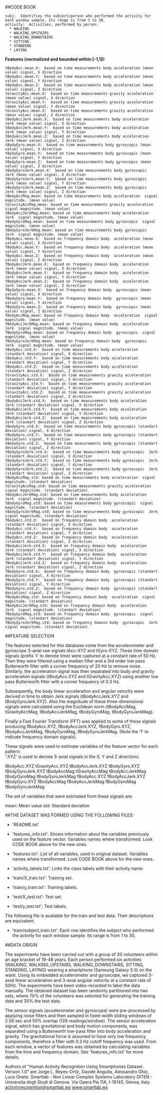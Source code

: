 ##CODE BOOK
```
subj:  Identifies the subject/person who performed the activity for each window sample. Its range is from 1 to 30.
activity:  Activities, performed by person.
  * WALKING
  * WALKING_UPSTAIRS
  * WALKING_DOWNSTAIRS
  * SITTING
  * STANDING
  * LAYING
 ```
 
__Features (normalized and bounded within [-1,1]):__ 
```
tBodyAcc.mean.X:  based on time measurements body acceleration (mean value) signal, X direction  
tBodyAcc.mean.Y:  based on time measurements body acceleration (mean value) signal, Y direction  
tBodyAcc.mean.Z:  based on time measurements body acceleration (mean value) signal, Z direction  
tGravityAcc.mean.X:  based on time measurements gravity acceleration (mean value) signal, X direction  
tGravityAcc.mean.Y:  based on time measurements gravity acceleration (mean value) signal, Y direction  
tGravityAcc.mean.Z:  based on time measurements gravity acceleration (mean value) signal, Z direction  
tBodyAccJerk.mean.X:  based on time measurements body acceleration  Jerk (mean value) signal, X direction  
tBodyAccJerk.mean.Y:  based on time measurements body acceleration  Jerk (mean value) signal, Y direction  
tBodyAccJerk.mean.Z:  based on time measurements body acceleration  Jerk (mean value) signal, Z direction  
tBodyGyro.mean.X:  based on time measurements body gyroscopic (mean value) signal, X direction  
tBodyGyro.mean.Y:  based on time measurements body gyroscopic (mean value) signal, Y direction  
tBodyGyro.mean.Z:  based on time measurements body gyroscopic (mean value) signal, Z direction  
tBodyGyroJerk.mean.X:  based on time measurements body gyroscopic  Jerk (mean value) signal, X direction  
tBodyGyroJerk.mean.Y:  based on time measurements body gyroscopic  Jerk (mean value) signal, Y direction  
tBodyGyroJerk.mean.Z:  based on time measurements body gyroscopic  Jerk (mean value) signal, Z direction  
tBodyAccMag.mean: based on time measurements body acceleration  signal magnitude. (mean value)  
tGravityAccMag.mean: based on time measurements gravity acceleration  signal magnitude. (mean value)  
tBodyAccJerkMag.mean: based on time measurements body acceleration  Jerk  signal magnitude. (mean value)  
tBodyGyroMag.mean: based on time measurements body gyroscopic  signal magnitude. (mean value)  
tBodyGyroJerkMag.mean: based on time measurements body gyroscopic  Jerk  signal magnitude. (mean value)  
fBodyAcc.mean.X:  based on frequency domain body  acceleration (mean value) signal, X direction  
fBodyAcc.mean.Y:  based on frequency domain body  acceleration (mean value) signal, Y direction  
fBodyAcc.mean.Z:  based on frequency domain body  acceleration (mean value) signal, Z direction  
fBodyAccJerk.mean.X:  based on frequency domain body  acceleration  Jerk (mean value) signal, X direction  
fBodyAccJerk.mean.Y:  based on frequency domain body  acceleration  Jerk (mean value) signal, Y direction  
fBodyAccJerk.mean.Z:  based on frequency domain body  acceleration  Jerk (mean value) signal, Z direction  
fBodyGyro.mean.X:  based on frequency domain body  gyroscopic (mean value) signal, X direction  
fBodyGyro.mean.Y:  based on frequency domain body  gyroscopic (mean value) signal, Y direction  
fBodyGyro.mean.Z:  based on frequency domain body  gyroscopic (mean value) signal, Z direction  
fBodyAccMag.mean: based on frequency domain body  acceleration  signal magnitude. (mean value)  
fBodyAccJerkMag.mean: based on frequency domain body  acceleration  Jerk  signal magnitude. (mean value)  
fBodyGyroMag.mean: based on frequency domain body  gyroscopic  signal magnitude. (mean value)  
fBodyGyroJerkMag.mean: based on frequency domain body  gyroscopic  Jerk  signal magnitude. (mean value)  
tBodyAcc.std.X:  based on time measurements body acceleration (standart deviation) signal, X direction  
tBodyAcc.std.Y:  based on time measurements body acceleration (standart deviation) signal, Y direction  
tBodyAcc.std.Z:  based on time measurements body acceleration (standart deviation) signal, Z direction  
tGravityAcc.std.X:  based on time measurements gravity acceleration (standart deviation) signal, X direction  
tGravityAcc.std.Y:  based on time measurements gravity acceleration (standart deviation) signal, Y direction  
tGravityAcc.std.Z:  based on time measurements gravity acceleration (standart deviation) signal, Z direction  
tBodyAccJerk.std.X:  based on time measurements body acceleration  Jerk (standart deviation) signal, X direction  
tBodyAccJerk.std.Y:  based on time measurements body acceleration  Jerk (standart deviation) signal, Y direction  
tBodyAccJerk.std.Z:  based on time measurements body acceleration  Jerk (standart deviation) signal, Z direction  
tBodyGyro.std.X:  based on time measurements body gyroscopic (standart deviation) signal, X direction  
tBodyGyro.std.Y:  based on time measurements body gyroscopic (standart deviation) signal, Y direction  
tBodyGyro.std.Z:  based on time measurements body gyroscopic (standart deviation) signal, Z direction  
tBodyGyroJerk.std.X:  based on time measurements body gyroscopic  Jerk (standart deviation) signal, X direction  
tBodyGyroJerk.std.Y:  based on time measurements body gyroscopic  Jerk (standart deviation) signal, Y direction  
tBodyGyroJerk.std.Z:  based on time measurements body gyroscopic  Jerk (standart deviation) signal, Z direction  
tBodyAccMag.std: based on time measurements body acceleration  signal magnitude. (standart deviation)  
tGravityAccMag.std: based on time measurements gravity acceleration  signal magnitude. (standart deviation)  
tBodyAccJerkMag.std: based on time measurements body acceleration  Jerk  signal magnitude. (standart deviation)  
tBodyGyroMag.std: based on time measurements body gyroscopic  signal magnitude. (standart deviation)  
tBodyGyroJerkMag.std: based on time measurements body gyroscopic  Jerk  signal magnitude. (standart deviation)  
fBodyAcc.std.X:  based on frequency domain body  acceleration (standart deviation) signal, X direction  
fBodyAcc.std.Y:  based on frequency domain body  acceleration (standart deviation) signal, Y direction  
fBodyAcc.std.Z:  based on frequency domain body  acceleration (standart deviation) signal, Z direction  
fBodyAccJerk.std.X:  based on frequency domain body  acceleration  Jerk (standart deviation) signal, X direction  
fBodyAccJerk.std.Y:  based on frequency domain body  acceleration  Jerk (standart deviation) signal, Y direction  
fBodyAccJerk.std.Z:  based on frequency domain body  acceleration  Jerk (standart deviation) signal, Z direction  
fBodyGyro.std.X:  based on frequency domain body  gyroscopic (standart deviation) signal, X direction  
fBodyGyro.std.Y:  based on frequency domain body  gyroscopic (standart deviation) signal, Y direction  
fBodyGyro.std.Z:  based on frequency domain body  gyroscopic (standart deviation) signal, Z direction  
fBodyAccMag.std: based on frequency domain body  acceleration  signal magnitude. (standart deviation)  
fBodyAccJerkMag.std: based on frequency domain body  acceleration  Jerk  signal magnitude. (standart deviation)  
fBodyGyroMag.std: based on frequency domain body  gyroscopic  signal magnitude. (standart deviation)  
fBodyGyroJerkMag.std: based on frequency domain body  gyroscopic  Jerk  signal magnitude. (standart deviation)  
```

##FEATURE SELECTION 

The features selected for this database come from the accelerometer and gyroscope 3-axial raw signals tAcc-XYZ and tGyro-XYZ.
These time domain signals (prefix 't' to denote time) were captured at a constant rate of 50 Hz. Then they were filtered using
a median filter and a 3rd order low pass Butterworth filter with a corner frequency of 20 Hz to remove noise. Similarly, the 
acceleration signal was then separated into body and gravity acceleration signals (tBodyAcc.XYZ and tGravityAcc.XYZ) using another
low pass Butterworth filter with a corner frequency of 0.3 Hz. 

Subsequently, the body linear acceleration and angular velocity were derived in time to obtain Jerk signals (tBodyAccJerk.XYZ and tBodyGyroJerk.XYZ). 
Also the magnitude of these three-dimensional signals were calculated using the Euclidean norm (tBodyAccMag, tGravityAccMag, tBodyAccJerkMag, tBodyGyroMag,
tBodyGyroJerkMag). 

Finally a Fast Fourier Transform (FFT) was applied to some of these signals producing fBodyAcc.XYZ, fBodyAccJerk.XYZ, fBodyGyro.XYZ, fBodyAccJerkMag,
fBodyGyroMag, fBodyGyroJerkMag. (Note the 'f' to indicate frequency domain signals). 

These signals were used to estimate variables of the feature vector for each pattern:  
'.XYZ' is used to denote 3-axial signals in the X, Y and Z directions.

tBodyAcc.XYZ
tGravityAcc.XYZ
tBodyAccJerk.XYZ
tBodyGyro.XYZ
tBodyGyroJerk.XYZ
tBodyAccMag
tGravityAccMag
tBodyAccJerkMag
tBodyGyroMag
tBodyGyroJerkMag
fBodyAcc.XYZ
fBodyAccJerk.XYZ
fBodyGyro.XYZ
fBodyAccMag
fBodyAccJerkMag
fBodyGyroMag
fBodyGyroJerkMag

The set of variables that were estimated from these signals are: 

mean: Mean value
std: Standard deviation

##THE DATASET WAS FORMED USING THE FOLLOWING FILES:


- 'README.txt'

- 'features_info.txt': Shows information about the variables previously used on the feature vector.
                       Variables names where transformed. Look CODE BOOK above for the new ones.
 
- 'features.txt': List of all variables, used in original dataset. Variables names where transformed. Look CODE BOOK above for the new ones.

- 'activity_labels.txt': Links the class labels with their activity name.

- 'train/X_train.txt': Training set.

- 'train/y_train.txt': Training labels.

- 'test/X_test.txt': Test set.

- 'test/y_test.txt': Test labels.

The following file is available for the train and test data. Their descriptions are equivalent. 

- 'train/subject_train.txt': Each row identifies the subject who performed the activity for each window sample. Its range is from 1 to 30. 

##DATA ORIGIN

The experiments have been carried out with a group of 30 volunteers within an age bracket of 19-48 years. Each person performed six activities
(WALKING, WALKING_UPSTAIRS, WALKING_DOWNSTAIRS, SITTING, STANDING, LAYING) wearing a smartphone (Samsung Galaxy S II) on the waist. 
Using its embedded accelerometer and gyroscope, we captured 3-axial linear acceleration and 3-axial angular velocity at a constant rate of 50Hz.
The experiments have been video-recorded to label the data manually. The obtained dataset has been randomly partitioned into two sets, where 70%
of the volunteers was selected for generating the training data and 30% the test data. 

The sensor signals (accelerometer and gyroscope) were pre-processed by applying noise filters and then sampled in fixed-width sliding windows
of 2.56 sec and 50% overlap (128 readings/window). The sensor acceleration signal, which has gravitational and body motion components, was separated
using a Butterworth low-pass filter into body acceleration and gravity. The gravitational force is assumed to have only low frequency components, 
therefore a filter with 0.3 Hz cutoff frequency was used. From each window, a vector of features was obtained by calculating variables from the time
and frequency domain. See 'features_info.txt' for more details. 

Authors of "Human Activity Recognition Using Smartphones Dataset. Version 1.0" are
Jorge L. Reyes-Ortiz, Davide Anguita, Alessandro Ghio, Luca Oneto.
Smartlab - Non Linear Complex Systems Laboratory
DITEN - Universitа degli Studi di Genova.
Via Opera Pia 11A, I-16145, Genoa, Italy.
activityrecognition@smartlab.ws
www.smartlab.ws


